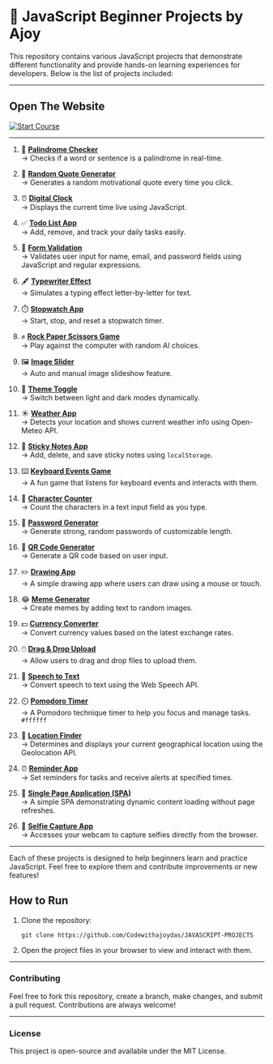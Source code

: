 # 🚀 JavaScript Beginner Projects by Ajoy

This repository contains various JavaScript projects that demonstrate different functionality and provide hands-on learning experiences for developers. Below is the list of projects included:

---

## Open The Website

[![Start Course](https://img.icons8.com/bubbles/100/circled-play.png)](https://codewithajoydas.github.io/JAVASCRIPT-PROJECTS/)

---

1. 🔁 **[Palindrome Checker](https://codewithajoydas.github.io/JAVASCRIPT-PROJECTS/01-palindrome-checker/index.html)**  
   → Checks if a word or sentence is a palindrome in real-time.

2. 💬 **[Random Quote Generator](https://codewithajoydas.github.io/JAVASCRIPT-PROJECTS/02-random-quote-generator/index.html)**  
   → Generates a random motivational quote every time you click.

3. ⏰ **[Digital Clock](https://codewithajoydas.github.io/JAVASCRIPT-PROJECTS/03-digital-clock/index.html)**  
   → Displays the current time live using JavaScript.

4. ✅ **[Todo List App](https://codewithajoydas.github.io/JAVASCRIPT-PROJECTS/04-todo-list-app/index.html)**  
   → Add, remove, and track your daily tasks easily.

5. 📝 **[Form Validation](https://codewithajoydas.github.io/JAVASCRIPT-PROJECTS/05-form-validation/index.html)**  
   → Validates user input for name, email, and password fields using JavaScript and regular expressions.

6. 🖋️ **[Typewriter Effect](https://codewithajoydas.github.io/JAVASCRIPT-PROJECTS/06-typewriter-effect/index.html)**  
   → Simulates a typing effect letter-by-letter for text.

7. ⏱️ **[Stopwatch App](https://codewithajoydas.github.io/JAVASCRIPT-PROJECTS/07-stopwatch-app/index.html)**  
   → Start, stop, and reset a stopwatch timer.

8. ✊ **[Rock Paper Scissors Game](https://codewithajoydas.github.io/JAVASCRIPT-PROJECTS/08-rock-paper-scissors/index.html)**  
   → Play against the computer with random AI choices.

9. 🖼️ **[Image Slider](https://codewithajoydas.github.io/JAVASCRIPT-PROJECTS/09-image-slider/index.html)**  
   → Auto and manual image slideshow feature.

10. 🌙 **[Theme Toggle](https://codewithajoydas.github.io/JAVASCRIPT-PROJECTS/10-theme-toggle/index.html)**  
    → Switch between light and dark modes dynamically.

11. ☀️ **[Weather App](https://codewithajoydas.github.io/JAVASCRIPT-PROJECTS/11-weather-app/index.html)**  
    → Detects your location and shows current weather info using Open-Meteo API.

12. 📌 **[Sticky Notes App](https://codewithajoydas.github.io/JAVASCRIPT-PROJECTS/12-sticky-notes/index.html)**  
    → Add, delete, and save sticky notes using `localStorage`.

13. ⌨️ **[Keyboard Events Game](https://codewithajoydas.github.io/JAVASCRIPT-PROJECTS/13-keyboard-events-game/index.html)**  
    → A fun game that listens for keyboard events and interacts with them.

14. 🔢 **[Character Counter](https://codewithajoydas.github.io/JAVASCRIPT-PROJECTS/14-character-counter/index.html)**  
    → Count the characters in a text input field as you type.

15. 🔐 **[Password Generator](https://codewithajoydas.github.io/JAVASCRIPT-PROJECTS/15-password-generator/index.html)**  
    → Generate strong, random passwords of customizable length.

16. 📱 **[QR Code Generator](https://codewithajoydas.github.io/JAVASCRIPT-PROJECTS/16-qr-code-generator/index.html)**  
    → Generate a QR code based on user input.

17. ✏️ **[Drawing App](https://codewithajoydas.github.io/JAVASCRIPT-PROJECTS/17-drawing-app/index.html)**  
    → A simple drawing app where users can draw using a mouse or touch.

18. 😂 **[Meme Generator](https://codewithajoydas.github.io/JAVASCRIPT-PROJECTS/18-meme-generator/index.html)**  
    → Create memes by adding text to random images.

19. 💵 **[Currency Converter](https://codewithajoydas.github.io/JAVASCRIPT-PROJECTS/19-currency-converter/index.html)**  
    → Convert currency values based on the latest exchange rates.

20. 🖱️ **[Drag & Drop Upload](https://codewithajoydas.github.io/JAVASCRIPT-PROJECTS/20-drag-drop-upload/index.html)**  
    → Allow users to drag and drop files to upload them.

21. 🎤 **[Speech to Text](https://codewithajoydas.github.io/JAVASCRIPT-PROJECTS/21-speech-to-text/index.html)**  
    → Convert speech to text using the Web Speech API.

22. ⏲️ **[Pomodoro Timer](https://codewithajoydas.github.io/JAVASCRIPT-PROJECTS/22-pomodoro-timer/index.html)**  
    → A Pomodoro technique timer to help you focus and manage tasks. `#ffffff`
23. 📍 [**Location Finder**](https://codewithajoydas.github.io/JAVASCRIPT-PROJECTS/23-Location-Finder/index.html)  
    → Determines and displays your current geographical location using the Geolocation API.

24. ⏰ [**Reminder App**](https://codewithajoydas.github.io/JAVASCRIPT-PROJECTS/24-Reminder/index.html)  
    → Set reminders for tasks and receive alerts at specified times.

25. 🧭 [**Single Page Application (SPA)**](https://codewithajoydas.github.io/JAVASCRIPT-PROJECTS/25-SPA/index.html)  
    → A simple SPA demonstrating dynamic content loading without page refreshes.

26. 🤳 [**Selfie Capture App**](https://codewithajoydas.github.io/JAVASCRIPT-PROJECTS/26-Selfie-Capture-App/index.html)  
    → Accesses your webcam to capture selfies directly from the browser.

---

Each of these projects is designed to help beginners learn and practice JavaScript. Feel free to explore them and contribute improvements or new features!

## How to Run

1. Clone the repository:

   ```base
   git clone https://github.com/Codewithajoydas/JAVASCRIPT-PROJECTS
   ```

2. Open the project files in your browser to view and interact with them.

---

### Contributing

Feel free to fork this repository, create a branch, make changes, and submit a pull request. Contributions are always welcome!

---

### License

This project is open-source and available under the MIT License.
